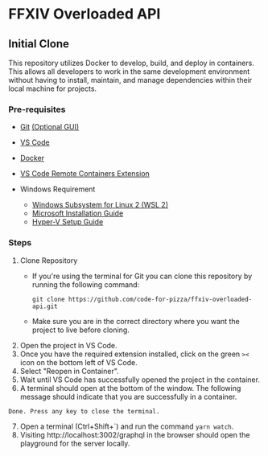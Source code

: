 # FFXIV Overloaded API

## Initial Clone
This repository utilizes Docker to develop, build, and deploy in containers. This allows all developers to work in the same development environment without having to install, maintain, and manage dependencies within their local machine for projects.

### Pre-requisites
 - [Git](https://git-scm.com/downloads) [(Optional GUI)](https://desktop.github.com/)
 - [VS Code](https://code.visualstudio.com/)
 - [Docker](https://www.docker.com/products/docker-desktop)
 - [VS Code Remote Containers Extension](https://marketplace.visualstudio.com/items?itemName=ms-vscode-remote.remote-containers)

 - Windows Requirement
    - [Windows Subsystem for Linux 2 (WSL 2)](https://docs.docker.com/desktop/windows/wsl/)
    - [Microsoft Installation Guide](https://docs.microsoft.com/en-us/windows/wsl/install-win10)
    - [Hyper-V Setup Guide](https://docs.microsoft.com/en-us/archive/blogs/canitpro/step-by-step-enabling-hyper-v-for-use-on-windows-10)

### Steps
1. Clone Repository
    - If you're using the terminal for Git you can clone this repository by running the following command:

      `git clone https://github.com/code-for-pizza/ffxiv-overloaded-api.git`
    - Make sure you are in the correct directory where you want the project to live before cloning.
2. Open the project in VS Code.
3. Once you have the required extension installed, click on the green `><` icon on the bottom left of VS Code.
4. Select "Reopen in Container".
5. Wait until VS Code has successfully opened the project in the container.
6. A terminal should open at the bottom of the window. The following message should indicate that you are successfully in a container.
```
Done. Press any key to close the terminal.
```
7. Open a terminal (Ctrl+Shift+\`) and run the command `yarn watch`.
8. Visiting http://localhost:3002/graphql in the browser should open the playground for the server locally.

